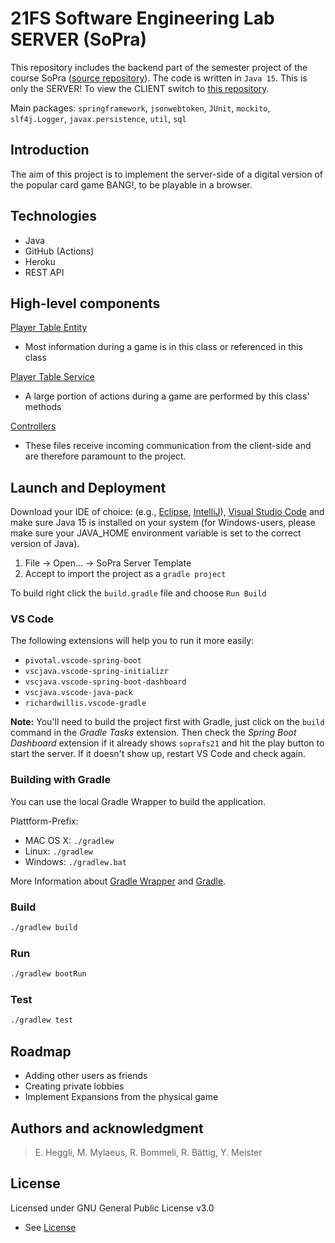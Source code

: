 # 21FS Software Engineering Lab SERVER (SoPra)
This repository includes the backend part of the semester project of the course SoPra ([source repository](https://github.com/sopra-fs21-group-22/server)). The code is written in `Java 15`. This is only the SERVER! To view the CLIENT switch to [this repository](https://github.com/maettuu/21FS-Software-Engineering-Lab-CLIENT).

Main packages: `springframework`, `jsonwebtoken`, `JUnit`, `mockito`, `slf4j.Logger`, `javax.persistence`, `util`, `sql`

## Introduction

The aim of this project is to implement the server-side of a digital version of the popular card game BANG!, to be playable in a browser.

## Technologies

- Java
- GitHub (Actions)
- Heroku
- REST API

## High-level components

[Player Table Entity](src/main/java/ch/uzh/ifi/hase/soprafs21/entity/PlayerTable.java)
- Most information during a game is in this class or referenced in this class

[Player Table Service](src/main/java/ch/uzh/ifi/hase/soprafs21/service/PlayerTableService.java)
- A large portion of actions during a game are performed by this class' methods

[Controllers](src/main/java/ch/uzh/ifi/hase/soprafs21/controller/gameStateControllers)
- These files receive incoming communication from the client-side and are therefore paramount to the project.

## Launch and Deployment

Download your IDE of choice: (e.g., [Eclipse](http://www.eclipse.org/downloads/), [IntelliJ](https://www.jetbrains.com/idea/download/)), [Visual Studio Code](https://code.visualstudio.com/) and make sure Java 15 is installed on your system (for Windows-users, please make sure your JAVA_HOME environment variable is set to the correct version of Java).

1. File -> Open... -> SoPra Server Template
2. Accept to import the project as a `gradle project`

To build right click the `build.gradle` file and choose `Run Build`

### VS Code
The following extensions will help you to run it more easily:
-   `pivotal.vscode-spring-boot`
-   `vscjava.vscode-spring-initializr`
-   `vscjava.vscode-spring-boot-dashboard`
-   `vscjava.vscode-java-pack`
-   `richardwillis.vscode-gradle`

**Note:** You'll need to build the project first with Gradle, just click on the `build` command in the _Gradle Tasks_ extension. Then check the _Spring Boot Dashboard_ extension if it already shows `soprafs21` and hit the play button to start the server. If it doesn't show up, restart VS Code and check again.

### Building with Gradle

You can use the local Gradle Wrapper to build the application.

Plattform-Prefix:

-   MAC OS X: `./gradlew`
-   Linux: `./gradlew`
-   Windows: `./gradlew.bat`

More Information about [Gradle Wrapper](https://docs.gradle.org/current/userguide/gradle_wrapper.html) and [Gradle](https://gradle.org/docs/).

### Build

```bash
./gradlew build
```

### Run

```bash
./gradlew bootRun
```

### Test

```bash
./gradlew test
```

## Roadmap

- Adding other users as friends
- Creating private lobbies
- Implement Expansions from the physical game

## Authors and acknowledgment

>E. Heggli, M. Mylaeus, R. Bommeli, R. Bättig, Y. Meister

## License

Licensed under GNU General Public License v3.0
- See [License](LICENSE)

